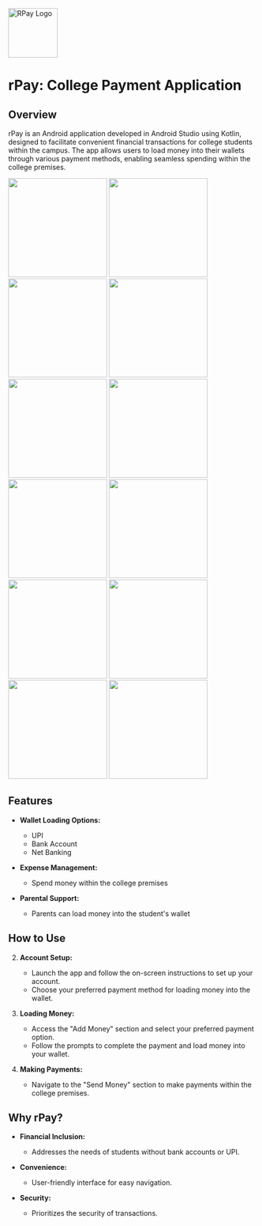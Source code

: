 <a href="https://postimg.cc/svDdccYJ">
  <img src="https://i.postimg.cc/Fs0rhC1w/ic-launcher-playstore.png" alt="RPay Logo" width="100"/>
</a>

# rPay: College Payment Application

## Overview

rPay is an Android application developed in Android Studio using Kotlin, designed to facilitate convenient financial transactions for college students within the campus. The app allows users to load money into their wallets through various payment methods, enabling seamless spending within the college premises.

<p align="left">
  <img src="https://i.postimg.cc/FF65dMY7/Screenshot-2023-12-31-215431.png" width="200"/>
  <img src="https://i.postimg.cc/dhVHkQMs/Screenshot-2023-12-31-215537.png" width="200"/>
  <img src="https://i.postimg.cc/ykBrKXvS/Screenshot-2023-12-31-215940.png" width="200"/>
  <img src="https://i.postimg.cc/5QWK6wJT/Screenshot-2023-12-31-220603.png" width="200"/>
  <img src="https://i.postimg.cc/ZCcs5BMs/Screenshot-2023-12-31-220725.png" width="200"/>
  <img src="https://i.postimg.cc/Bj7hxWsx/Screenshot-2023-12-31-220833.png" width="200"/>
  <img src="https://i.postimg.cc/LnBwg0nT/Screenshot-2023-12-31-221147.png" width="200"/>
  <img src="https://i.postimg.cc/5X4GBqzM/Screenshot-2023-12-31-221428.png" width="200"/>
  <img src="https://i.postimg.cc/7CbWcHXs/Screenshot-2023-12-31-221555.png" width="200"/>
  <img src="https://i.postimg.cc/N28JT5fM/Screenshot-2023-12-31-221820.png" width="200"/>
  <img src="https://i.postimg.cc/4YW0B7vH/Screenshot-2023-12-31-221942.png" width="200"/>
  <img src="https://i.postimg.cc/cgn5xFpf/Screenshot-2023-12-31-222012.png" width="200"/>
</p>

## Features

- **Wallet Loading Options:**
  - UPI
  - Bank Account
  - Net Banking

- **Expense Management:**
  - Spend money within the college premises

- **Parental Support:**
  - Parents can load money into the student's wallet

## How to Use

2. **Account Setup:**
   - Launch the app and follow the on-screen instructions to set up your account.
   - Choose your preferred payment method for loading money into the wallet.

3. **Loading Money:**
   - Access the "Add Money" section and select your preferred payment option.
   - Follow the prompts to complete the payment and load money into your wallet.

4. **Making Payments:**
   - Navigate to the "Send Money" section to make payments within the college premises.

## Why rPay?

- **Financial Inclusion:**
  - Addresses the needs of students without bank accounts or UPI.

- **Convenience:**
  - User-friendly interface for easy navigation.

- **Security:**
  - Prioritizes the security of transactions.
